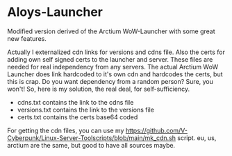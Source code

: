 # Aloys-Launcher
Modified version derived of the Arctium WoW-Launcher with some great new features.

Actually I externalized cdn links for versions and cdns file. Also the certs for adding own self signed certs to the launcher and server.
These files are needed for real independency from any servers. The actual Arctium WoW Launcher does link hardcoded to it's own cdn and hardcodes the certs, but this is crap. Do you want dependency from a random person? Sure, you won't! So, here is my solution, the real deal, for self-sufficiency.

- cdns.txt contains the link to the cdns file
- versions.txt contains the link to the versions file
- certs.txt contains the certs base64 coded

For getting the cdn files, you can use my https://github.com/V-Cyberpunk/Linux-Server-Toolscripts/blob/main/mk_cdn.sh script. eu, us, arctium are the same, but good to have all sources maybe.
